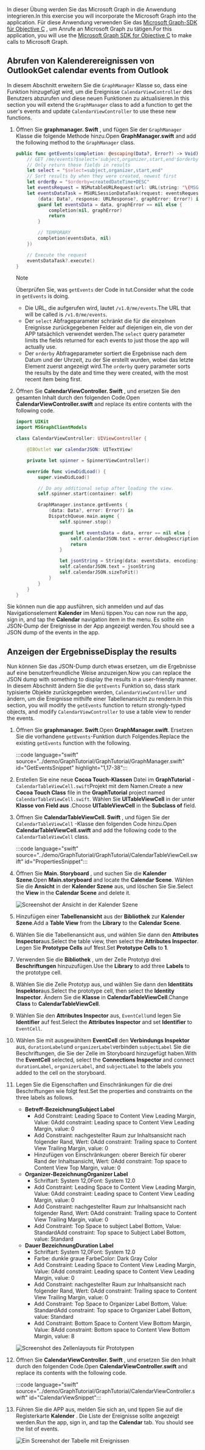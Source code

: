 <!-- markdownlint-disable MD002 MD041 -->

<span data-ttu-id="11acc-101">In dieser Übung werden Sie das Microsoft Graph in die Anwendung integrieren.</span><span class="sxs-lookup"><span data-stu-id="11acc-101">In this exercise you will incorporate the Microsoft Graph into the application.</span></span> <span data-ttu-id="11acc-102">Für diese Anwendung verwenden Sie das [Microsoft Graph-SDK für Objective C](https://github.com/microsoftgraph/msgraph-sdk-objc) , um Anrufe an Microsoft Graph zu tätigen.</span><span class="sxs-lookup"><span data-stu-id="11acc-102">For this application, you will use the [Microsoft Graph SDK for Objective C](https://github.com/microsoftgraph/msgraph-sdk-objc) to make calls to Microsoft Graph.</span></span>

## <a name="get-calendar-events-from-outlook"></a><span data-ttu-id="11acc-103">Abrufen von Kalenderereignissen von Outlook</span><span class="sxs-lookup"><span data-stu-id="11acc-103">Get calendar events from Outlook</span></span>

<span data-ttu-id="11acc-104">In diesem Abschnitt erweitern Sie die `GraphManager` Klasse so, dass eine Funktion hinzugefügt wird, um die Ereignisse `CalendarViewController` des Benutzers abzurufen und diese neuen Funktionen zu aktualisieren.</span><span class="sxs-lookup"><span data-stu-id="11acc-104">In this section you will extend the `GraphManager` class to add a function to get the user's events and update `CalendarViewController` to use these new functions.</span></span>

1. <span data-ttu-id="11acc-105">Öffnen Sie **graphmanager. Swift** , und fügen Sie der `GraphManager` Klasse die folgende Methode hinzu.</span><span class="sxs-lookup"><span data-stu-id="11acc-105">Open **GraphManager.swift** and add the following method to the `GraphManager` class.</span></span>

    ```Swift
    public func getEvents(completion: @escaping(Data?, Error?) -> Void) {
        // GET /me/events?$select='subject,organizer,start,end'$orderby=createdDateTime DESC
        // Only return these fields in results
        let select = "$select=subject,organizer,start,end"
        // Sort results by when they were created, newest first
        let orderBy = "$orderby=createdDateTime+DESC"
        let eventsRequest = NSMutableURLRequest(url: URL(string: "\(MSGraphBaseURL)/me/events?\(select)&\(orderBy)")!)
        let eventsDataTask = MSURLSessionDataTask(request: eventsRequest, client: self.client, completion: {
            (data: Data?, response: URLResponse?, graphError: Error?) in
            guard let eventsData = data, graphError == nil else {
                completion(nil, graphError)
                return
            }

            // TEMPORARY
            completion(eventsData, nil)
        })

        // Execute the request
        eventsDataTask?.execute()
    }
    ```

    > [!NOTE]
    > <span data-ttu-id="11acc-106">Überprüfen Sie, was `getEvents` der Code in tut.</span><span class="sxs-lookup"><span data-stu-id="11acc-106">Consider what the code in `getEvents` is doing.</span></span>
    >
    > - <span data-ttu-id="11acc-107">Die URL, die aufgerufen wird, lautet `/v1.0/me/events`.</span><span class="sxs-lookup"><span data-stu-id="11acc-107">The URL that will be called is `/v1.0/me/events`.</span></span>
    > - <span data-ttu-id="11acc-108">Der `select` Abfrageparameter schränkt die für die einzelnen Ereignisse zurückgegebenen Felder auf diejenigen ein, die von der APP tatsächlich verwendet werden.</span><span class="sxs-lookup"><span data-stu-id="11acc-108">The `select` query parameter limits the fields returned for each events to just those the app will actually use.</span></span>
    > - <span data-ttu-id="11acc-109">Der `orderby` Abfrageparameter sortiert die Ergebnisse nach dem Datum und der Uhrzeit, zu der Sie erstellt wurden, wobei das letzte Element zuerst angezeigt wird.</span><span class="sxs-lookup"><span data-stu-id="11acc-109">The `orderby` query parameter sorts the results by the date and time they were created, with the most recent item being first.</span></span>

1. <span data-ttu-id="11acc-110">Öffnen Sie **CalendarViewController. Swift** , und ersetzen Sie den gesamten Inhalt durch den folgenden Code.</span><span class="sxs-lookup"><span data-stu-id="11acc-110">Open **CalendarViewController.swift** and replace its entire contents with the following code.</span></span>

    ```Swift
    import UIKit
    import MSGraphClientModels

    class CalendarViewController: UIViewController {

        @IBOutlet var calendarJSON: UITextView!

        private let spinner = SpinnerViewController()

        override func viewDidLoad() {
            super.viewDidLoad()

            // Do any additional setup after loading the view.
            self.spinner.start(container: self)

            GraphManager.instance.getEvents {
                (data: Data?, error: Error?) in
                DispatchQueue.main.async {
                    self.spinner.stop()

                    guard let eventsData = data, error == nil else {
                        self.calendarJSON.text = error.debugDescription
                        return
                    }

                    let jsonString = String(data: eventsData, encoding: .utf8)
                    self.calendarJSON.text = jsonString
                    self.calendarJSON.sizeToFit()
                }
            }
        }
    }
    ```

<span data-ttu-id="11acc-111">Sie können nun die app ausführen, sich anmelden und auf das Navigationselement **Kalender** im Menü tippen.</span><span class="sxs-lookup"><span data-stu-id="11acc-111">You can now run the app, sign in, and tap the **Calendar** navigation item in the menu.</span></span> <span data-ttu-id="11acc-112">Es sollte ein JSON-Dump der Ereignisse in der App angezeigt werden.</span><span class="sxs-lookup"><span data-stu-id="11acc-112">You should see a JSON dump of the events in the app.</span></span>

## <a name="display-the-results"></a><span data-ttu-id="11acc-113">Anzeigen der Ergebnisse</span><span class="sxs-lookup"><span data-stu-id="11acc-113">Display the results</span></span>

<span data-ttu-id="11acc-114">Nun können Sie das JSON-Dump durch etwas ersetzen, um die Ergebnisse auf eine benutzerfreundliche Weise anzuzeigen.</span><span class="sxs-lookup"><span data-stu-id="11acc-114">Now you can replace the JSON dump with something to display the results in a user-friendly manner.</span></span> <span data-ttu-id="11acc-115">In diesem Abschnitt ändern Sie die `getEvents` Funktion so, dass stark typisierte Objekte zurückgegeben werden, `CalendarViewController` und ändern, um die Ereignisse mithilfe einer Tabellenansicht zu rendern.</span><span class="sxs-lookup"><span data-stu-id="11acc-115">In this section, you will modify the `getEvents` function to return strongly-typed objects, and modify `CalendarViewController` to use a table view to render the events.</span></span>

1. <span data-ttu-id="11acc-116">Öffnen Sie **graphmanager. Swift**.</span><span class="sxs-lookup"><span data-stu-id="11acc-116">Open **GraphManager.swift**.</span></span> <span data-ttu-id="11acc-117">Ersetzen Sie die vorhandene `getEvents`-Funktion durch Folgendes.</span><span class="sxs-lookup"><span data-stu-id="11acc-117">Replace the existing `getEvents` function with the following.</span></span>

    :::code language="swift" source="../demo/GraphTutorial/GraphTutorial/GraphManager.swift" id="GetEventsSnippet" highlight="1,17-38":::

1. <span data-ttu-id="11acc-118">Erstellen Sie eine neue **Cocoa Touch-Klassen** Datei im **GraphTutorial** - `CalendarTableViewCell.swift`Projekt mit dem Namen.</span><span class="sxs-lookup"><span data-stu-id="11acc-118">Create a new **Cocoa Touch Class** file in the **GraphTutorial** project named `CalendarTableViewCell.swift`.</span></span> <span data-ttu-id="11acc-119">Wählen Sie **UITableViewCell** in der unter **Klasse von Field aus** .</span><span class="sxs-lookup"><span data-stu-id="11acc-119">Choose **UITableViewCell** in the **Subclass of** field.</span></span>

1. <span data-ttu-id="11acc-120">Öffnen Sie **CalendarTableViewCell. Swift** , und fügen Sie der `CalendarTableViewCell` -Klasse den folgenden Code hinzu.</span><span class="sxs-lookup"><span data-stu-id="11acc-120">Open **CalendarTableViewCell.swift** and add the following code to the `CalendarTableViewCell` class.</span></span>

    :::code language="swift" source="../demo/GraphTutorial/GraphTutorial/CalendarTableViewCell.swift" id="PropertiesSnippet":::

1. <span data-ttu-id="11acc-121">Öffnen Sie **Main. Storyboard** , und suchen Sie die **Kalender Szene**.</span><span class="sxs-lookup"><span data-stu-id="11acc-121">Open **Main.storyboard** and locate the **Calendar Scene**.</span></span> <span data-ttu-id="11acc-122">Wählen Sie die **Ansicht** in der **Kalender Szene** aus, und löschen Sie Sie.</span><span class="sxs-lookup"><span data-stu-id="11acc-122">Select the **View** in the **Calendar Scene** and delete it.</span></span>

    ![Screenshot der Ansicht in der Kalender Szene](./images/view-in-calendar-scene.png)

1. <span data-ttu-id="11acc-124">Hinzufügen einer **Tabellenansicht** aus der **Bibliothek** zur **Kalender Szene**.</span><span class="sxs-lookup"><span data-stu-id="11acc-124">Add a **Table View** from the **Library** to the **Calendar Scene**.</span></span>
1. <span data-ttu-id="11acc-125">Wählen Sie die Tabellenansicht aus, und wählen Sie dann den **Attributes Inspector**aus.</span><span class="sxs-lookup"><span data-stu-id="11acc-125">Select the table view, then select the **Attributes Inspector**.</span></span> <span data-ttu-id="11acc-126">Legen Sie **Prototype Cells** auf **1**fest.</span><span class="sxs-lookup"><span data-stu-id="11acc-126">Set **Prototype Cells** to **1**.</span></span>
1. <span data-ttu-id="11acc-127">Verwenden Sie die **Bibliothek** , um der Zelle Prototyp drei **Beschriftungen** hinzuzufügen.</span><span class="sxs-lookup"><span data-stu-id="11acc-127">Use the **Library** to add three **Labels** to the prototype cell.</span></span>
1. <span data-ttu-id="11acc-128">Wählen Sie die Zelle Prototyp aus, und wählen Sie dann den **Identitäts Inspektor**aus.</span><span class="sxs-lookup"><span data-stu-id="11acc-128">Select the prototype cell, then select the **Identity Inspector**.</span></span> <span data-ttu-id="11acc-129">Ändern Sie die **Klasse** in **CalendarTableViewCell**.</span><span class="sxs-lookup"><span data-stu-id="11acc-129">Change **Class** to **CalendarTableViewCell**.</span></span>
1. <span data-ttu-id="11acc-130">Wählen Sie den **Attributes Inspector** aus, `EventCell`und legen Sie **Identifier** auf fest.</span><span class="sxs-lookup"><span data-stu-id="11acc-130">Select the **Attributes Inspector** and set **Identifier** to `EventCell`.</span></span>
1. <span data-ttu-id="11acc-131">Wählen Sie mit ausgewähltem **EventCell** den **Verbindungs Inspektor** aus, `durationLabel`und `organizerLabel`verbinden `subjectLabel` Sie die Beschriftungen, die Sie der Zelle im Storyboard hinzugefügt haben.</span><span class="sxs-lookup"><span data-stu-id="11acc-131">With the **EventCell** selected, select the **Connections Inspector** and connect `durationLabel`, `organizerLabel`, and `subjectLabel` to the labels you added to the cell on the storyboard.</span></span>
1. <span data-ttu-id="11acc-132">Legen Sie die Eigenschaften und Einschränkungen für die drei Beschriftungen wie folgt fest.</span><span class="sxs-lookup"><span data-stu-id="11acc-132">Set the properties and constraints on the three labels as follows.</span></span>

    - <span data-ttu-id="11acc-133">**Betreff-Bezeichnung**</span><span class="sxs-lookup"><span data-stu-id="11acc-133">**Subject Label**</span></span>
        - <span data-ttu-id="11acc-134">Add Constraint: Leading Space to Content View Leading Margin, Value: 0</span><span class="sxs-lookup"><span data-stu-id="11acc-134">Add constraint: Leading space to Content View Leading Margin, value: 0</span></span>
        - <span data-ttu-id="11acc-135">Add Constraint: nachgestellter Raum zur Inhaltsansicht nach folgender Rand, Wert: 0</span><span class="sxs-lookup"><span data-stu-id="11acc-135">Add constraint: Trailing space to Content View Trailing Margin, value: 0</span></span>
        - <span data-ttu-id="11acc-136">Hinzufügen von Einschränkungen: oberer Bereich für oberer Rand der Inhaltsansicht, Wert: 0</span><span class="sxs-lookup"><span data-stu-id="11acc-136">Add constraint: Top space to Content View Top Margin, value: 0</span></span>
    - <span data-ttu-id="11acc-137">**Organizer-Bezeichnung**</span><span class="sxs-lookup"><span data-stu-id="11acc-137">**Organizer Label**</span></span>
        - <span data-ttu-id="11acc-138">Schriftart: System 12,0</span><span class="sxs-lookup"><span data-stu-id="11acc-138">Font: System 12.0</span></span>
        - <span data-ttu-id="11acc-139">Add Constraint: Leading Space to Content View Leading Margin, Value: 0</span><span class="sxs-lookup"><span data-stu-id="11acc-139">Add constraint: Leading space to Content View Leading Margin, value: 0</span></span>
        - <span data-ttu-id="11acc-140">Add Constraint: nachgestellter Raum zur Inhaltsansicht nach folgender Rand, Wert: 0</span><span class="sxs-lookup"><span data-stu-id="11acc-140">Add constraint: Trailing space to Content View Trailing Margin, value: 0</span></span>
        - <span data-ttu-id="11acc-141">Add Constraint: Top Space to subject Label Bottom, Value: Standard</span><span class="sxs-lookup"><span data-stu-id="11acc-141">Add constraint: Top space to Subject Label Bottom, value: Standard</span></span>
    - <span data-ttu-id="11acc-142">**Dauer Bezeichnung**</span><span class="sxs-lookup"><span data-stu-id="11acc-142">**Duration Label**</span></span>
        - <span data-ttu-id="11acc-143">Schriftart: System 12,0</span><span class="sxs-lookup"><span data-stu-id="11acc-143">Font: System 12.0</span></span>
        - <span data-ttu-id="11acc-144">Farbe: dunkle graue Farbe</span><span class="sxs-lookup"><span data-stu-id="11acc-144">Color: Dark Gray Color</span></span>
        - <span data-ttu-id="11acc-145">Add Constraint: Leading Space to Content View Leading Margin, Value: 0</span><span class="sxs-lookup"><span data-stu-id="11acc-145">Add constraint: Leading space to Content View Leading Margin, value: 0</span></span>
        - <span data-ttu-id="11acc-146">Add Constraint: nachgestellter Raum zur Inhaltsansicht nach folgender Rand, Wert: 0</span><span class="sxs-lookup"><span data-stu-id="11acc-146">Add constraint: Trailing space to Content View Trailing Margin, value: 0</span></span>
        - <span data-ttu-id="11acc-147">Add Constraint: Top Space to Organizer Label Bottom, Value: Standard</span><span class="sxs-lookup"><span data-stu-id="11acc-147">Add constraint: Top space to Organizer Label Bottom, value: Standard</span></span>
        - <span data-ttu-id="11acc-148">Add Constraint: Bottom Space to Content View Bottom Margin, Value: 8</span><span class="sxs-lookup"><span data-stu-id="11acc-148">Add constraint: Bottom space to Content View Bottom Margin, value: 8</span></span>

    ![Screenshot des Zellenlayouts für Prototypen](./images/prototype-cell-layout.png)

1. <span data-ttu-id="11acc-150">Öffnen Sie **CalendarViewController. Swift** , und ersetzen Sie den Inhalt durch den folgenden Code.</span><span class="sxs-lookup"><span data-stu-id="11acc-150">Open **CalendarViewController.swift** and replace its contents with the following code.</span></span>

    :::code language="swift" source="../demo/GraphTutorial/GraphTutorial/CalendarViewController.swift" id="CalendarViewSnippet":::

1. <span data-ttu-id="11acc-151">Führen Sie die APP aus, melden Sie sich an, und tippen Sie auf die Registerkarte **Kalender** . Die Liste der Ereignisse sollte angezeigt werden.</span><span class="sxs-lookup"><span data-stu-id="11acc-151">Run the app, sign in, and tap the **Calendar** tab. You should see the list of events.</span></span>

    ![Ein Screenshot der Tabelle mit Ereignissen](./images/calendar-list.png)

